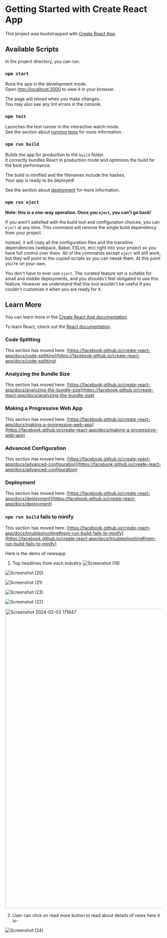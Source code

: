 # Getting Started with Create React App

This project was bootstrapped with [Create React App](https://github.com/facebook/create-react-app).

## Available Scripts

In the project directory, you can run:

### `npm start`

Runs the app in the development mode.\
Open [http://localhost:3000](http://localhost:3000) to view it in your browser.

The page will reload when you make changes.\
You may also see any lint errors in the console.

### `npm test`

Launches the test runner in the interactive watch mode.\
See the section about [running tests](https://facebook.github.io/create-react-app/docs/running-tests) for more information.

### `npm run build`

Builds the app for production to the `build` folder.\
It correctly bundles React in production mode and optimizes the build for the best performance.

The build is minified and the filenames include the hashes.\
Your app is ready to be deployed!

See the section about [deployment](https://facebook.github.io/create-react-app/docs/deployment) for more information.

### `npm run eject`

**Note: this is a one-way operation. Once you `eject`, you can't go back!**

If you aren't satisfied with the build tool and configuration choices, you can `eject` at any time. This command will remove the single build dependency from your project.

Instead, it will copy all the configuration files and the transitive dependencies (webpack, Babel, ESLint, etc) right into your project so you have full control over them. All of the commands except `eject` will still work, but they will point to the copied scripts so you can tweak them. At this point you're on your own.

You don't have to ever use `eject`. The curated feature set is suitable for small and middle deployments, and you shouldn't feel obligated to use this feature. However we understand that this tool wouldn't be useful if you couldn't customize it when you are ready for it.

## Learn More

You can learn more in the [Create React App documentation](https://facebook.github.io/create-react-app/docs/getting-started).

To learn React, check out the [React documentation](https://reactjs.org/).

### Code Splitting

This section has moved here: [https://facebook.github.io/create-react-app/docs/code-splitting](https://facebook.github.io/create-react-app/docs/code-splitting)

### Analyzing the Bundle Size

This section has moved here: [https://facebook.github.io/create-react-app/docs/analyzing-the-bundle-size](https://facebook.github.io/create-react-app/docs/analyzing-the-bundle-size)

### Making a Progressive Web App

This section has moved here: [https://facebook.github.io/create-react-app/docs/making-a-progressive-web-app](https://facebook.github.io/create-react-app/docs/making-a-progressive-web-app)

### Advanced Configuration

This section has moved here: [https://facebook.github.io/create-react-app/docs/advanced-configuration](https://facebook.github.io/create-react-app/docs/advanced-configuration)

### Deployment

This section has moved here: [https://facebook.github.io/create-react-app/docs/deployment](https://facebook.github.io/create-react-app/docs/deployment)

### `npm run build` fails to minify

This section has moved here: [https://facebook.github.io/create-react-app/docs/troubleshooting#npm-run-build-fails-to-minify](https://facebook.github.io/create-react-app/docs/troubleshooting#npm-run-build-fails-to-minify)

Here is the  demo of newsapp
          

1. Top headlines from each industry
                           ![Screenshot (19)](https://github.com/sanika365/Newsapp/assets/118174764/cda2df44-7b40-4120-a48c-57aa3c2b3549)
   
   




                               
![Screenshot (20)](https://github.com/sanika365/Newsapp/assets/118174764/a2efb4b5-6214-481e-87d2-9ac816a1cd95)





![Screenshot (21)](https://github.com/sanika365/Newsapp/assets/118174764/6a1c38d0-70ed-44ba-9c4a-bbcb8d8833c8)


![Screenshot (23)](https://github.com/sanika365/Newsapp/assets/118174764/60f4f173-289f-4771-a6e9-eea660130b73)




![Screenshot (22)](https://github.com/sanika365/Newsapp/assets/118174764/10a77b92-56ea-4d9c-88c5-7e6ad618d51c)







<img width="960" alt="Screenshot 2024-02-03 171647" src="https://github.com/sanika365/Newsapp/assets/118174764/0ee889c1-f98a-48e5-b274-029095b3670f">













2. User can click on read more button to read about details of news here it is-

                 
     
![Screenshot (24)](https://github.com/sanika365/Newsapp/assets/118174764/8e17bc85-4bb6-433a-9f8d-95aa0b92bd52)










